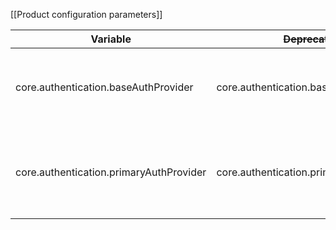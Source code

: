 [[Product configuration parameters]]

| Variable                                | ~~Deprecated~~                          | Value   | Description                                                                     |
|-----------------------------------------|-----------------------------------------|---------|---------------------------------------------------------------------------------|
| core.authentication.baseAuthProvider    | core.authentication.baseAuthProvider    |         | Used to replace "welcome" and "finish" pages in easy-config                     |
| core.authentication.primaryAuthProvider | core.authentication.primaryAuthProvider | 'local' | Primary auth provider can be used to login in administration even it's disabled |